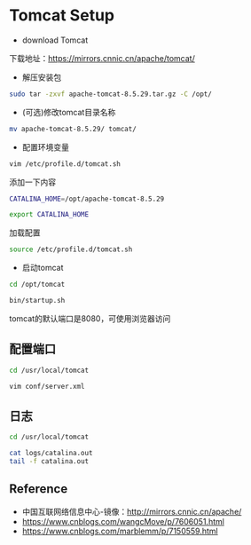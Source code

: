 # Tomcat Setup

- download Tomcat

下载地址：<https://mirrors.cnnic.cn/apache/tomcat/>


- 解压安装包

```bash
sudo tar -zxvf apache-tomcat-8.5.29.tar.gz -C /opt/
```

- (可选)修改tomcat目录名称

```bash
mv apache-tomcat-8.5.29/ tomcat/
```

- 配置环境变量

```bash
vim /etc/profile.d/tomcat.sh
```

添加一下内容

```bash
CATALINA_HOME=/opt/apache-tomcat-8.5.29

export CATALINA_HOME
```

加载配置

```bash
source /etc/profile.d/tomcat.sh
```

- 启动tomcat

```bash
cd /opt/tomcat

bin/startup.sh
```

tomcat的默认端口是8080，可使用浏览器访问

## 配置端口

```bash
cd /usr/local/tomcat

vim conf/server.xml
```

## 日志

```bash
cd /usr/local/tomcat

cat logs/catalina.out
tail -f catalina.out
```

## Reference

- 中国互联网络信息中心-镜像：<http://mirrors.cnnic.cn/apache/>
- <https://www.cnblogs.com/wangcMove/p/7606051.html>
- <https://www.cnblogs.com/marblemm/p/7150559.html>
